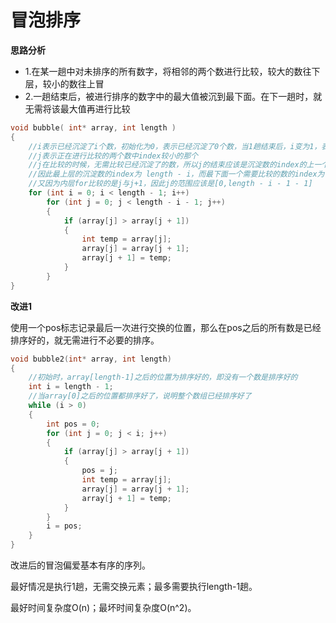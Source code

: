 # 冒泡排序

**思路分析**

- 1.在某一趟中对未排序的所有数字，将相邻的两个数进行比较，较大的数往下层，较小的数往上冒
- 2.一趟结束后，被进行排序的数字中的最大值被沉到最下面。在下一趟时，就无需将该最大值再进行比较

```c
void bubble( int* array, int length )
{
	//i表示已经沉淀了i个数，初始化为0，表示已经沉淀了0个数，当1趟结束后，i变为1，表示沉淀了1个数了……外层for结束时，表示已经沉淀了n-1个数，最后1个数无需再沉淀
	//j表示正在进行比较的两个数中index较小的那个
	//j在比较的时候，无需比较已经沉淀了的数，所以j的结束应该是沉淀数的index的上一个，已经沉淀的数为i，数组长度为length
	//因此最上层的沉淀数的index为 length - i，而最下面一个需要比较的数的index为 length - i - 1
	//又因为内层for比较的是j与j+1，因此j的范围应该是[0,length - i - 1 - 1]
	for (int i = 0; i < length - 1; i++)
		for (int j = 0; j < length - i - 1; j++)
		{
			if (array[j] > array[j + 1])
			{
				int temp = array[j];
				array[j] = array[j + 1];
				array[j + 1] = temp;
			}
		}
}
```

**改进1**

使用一个pos标志记录最后一次进行交换的位置，那么在pos之后的所有数是已经排序好的，就无需进行不必要的排序。

```c
void bubble2(int* array, int length)
{
	//初始时，array[length-1]之后的位置为排序好的，即没有一个数是排序好的
	int i = length - 1;
	//当array[0]之后的位置都排序好了，说明整个数组已经排序好了
	while (i > 0)
	{
		int pos = 0;
		for (int j = 0; j < i; j++)
		{
			if (array[j] > array[j + 1])
			{
				pos = j;
				int temp = array[j];
				array[j] = array[j + 1];
				array[j + 1] = temp;
			}
		}
		i = pos;
	}
}
```

改进后的冒泡偏爱基本有序的序列。

最好情况是执行1趟，无需交换元素；最多需要执行length-1趟。

最好时间复杂度O(n)；最坏时间复杂度O(n^2)。
